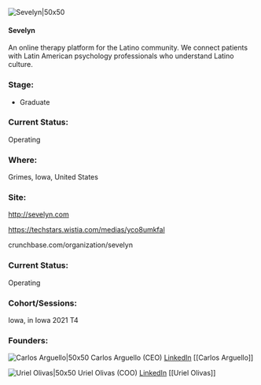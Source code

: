 

![Sevelyn|50x50](https://apimg.techstars.com/connect/images/image_files/61133ae2d368830007597def/original/sevelyn-logo.png)

#### Sevelyn
An online therapy platform for the Latino community. We connect patients with Latin American psychology professionals who understand Latino culture.

### Stage: 
 - Graduate 

### Current Status: 
Operating

### Where:
Grimes, Iowa, United States

### Site:
http://sevelyn.com

https://techstars.wistia.com/medias/yco8umkfal

crunchbase.com/organization/sevelyn

### Current Status: 
Operating

### Cohort/Sessions: 
Iowa, in Iowa 2021 T4

### Founders: 

![Carlos Arguello|50x50](http://s3.amazonaws.com/ts-accel-connect-uploads/images/image_files/615261dc9ae9da3e12797975/original/1602689397328.jpg) Carlos Arguello (CEO) [LinkedIn](https://linkedin.com/in/carlos-arguello-1b4a6344) [[Carlos Arguello]]

![Uriel Olivas|50x50](https://apimg.techstars.com/connect/images/image_files/6153813c9ae9da3e12797978/original/1627346227441_adobespark.jpg) Uriel Olivas (COO) [LinkedIn](https://) [[Uriel Olivas]]


